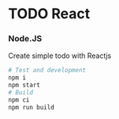 # TODO React
### Node.JS
Create simple todo with Reactjs
```bash
# Test and development
npm i
npm start
# Build
npm ci
npm run build
```